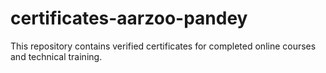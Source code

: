 # certificates-aarzoo-pandey
This repository contains verified certificates for completed online courses and technical training.

